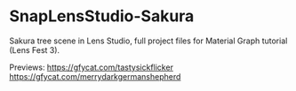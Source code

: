 # SnapLensStudio-Sakura
Sakura tree scene in Lens Studio, full project files for Material Graph tutorial (Lens Fest 3).

Previews:
https://gfycat.com/tastysickflicker
https://gfycat.com/merrydarkgermanshepherd
